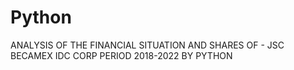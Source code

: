 # Python
ANALYSIS OF THE FINANCIAL SITUATION AND SHARES OF  - JSC BECAMEX IDC CORP PERIOD 2018-2022 BY PYTHON
